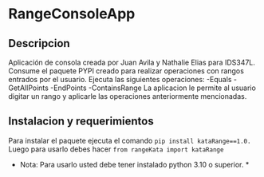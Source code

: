 # RangeConsoleApp
## Descripcion 
Aplicación de consola creada por Juan Avila y Nathalie Elias para IDS347L. Consume el paquete PYPI creado para realizar operaciones con rangos entrados por el usuario.
Ejecuta las siguientes operaciones:
-Equals
-GetAllPoints
-EndPoints
-ContainsRange
La aplicacion le permite al usuario digitar un rango y aplicarle las operaciones anteriormente mencionadas. 
## Instalacion y requerimientos
Para instalar el paquete ejecuta el comando ```pip install kataRange==1.0.``` Luego para usarlo debes hacer ```from rangeKata import kataRange```
* Nota: Para usarlo usted debe tener instalado python 3.10 o superior. *
